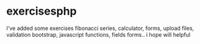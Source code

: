 # exercisesphp
I've added some exercises fibonacci series, calculator, forms, upload files, validation bootstrap, javascript functions, fields forms..
i hope will helpful 
